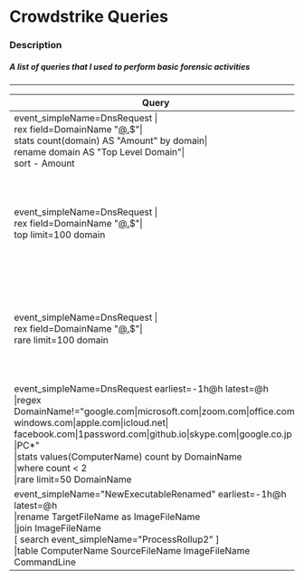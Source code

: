 # Crowdstrike Queries
### Description

##### A list of queries that I used to perform basic forensic activities
------------------------
| Query        | Description           | Scope  |
| ------------- |:-------------:| -----:|
|event_simpleName=DnsRequest \| <br /> rex field=DomainName "[@\.](?<domain>\w+\.\w+)$"\| <br /> stats count(domain) AS "Amount" by domain\|<br />  rename domain AS "Top Level Domain"\| <br /> sort - Amount|<br /> Count all top domain access|Network|
| event_simpleName=DnsRequest \| <br />rex field=DomainName "[@\.](?<domain>\w+\.\w+)$"\| <br />top limit=100 domain | List top 100 domain contacted by our users Usefull to detect a Mining |Network|
|event_simpleName=DnsRequest \| <br />rex field=DomainName "[@\.](?<domain>\w+\.\w+)$"\| <br />rare limit=100 domain|List "rare" 100 domain contacted by our users Usefull to detect unusual DN|Network|
|event_simpleName=DnsRequest earliest=-1h@h latest=@h<br />\|regex DomainName!="google\.com\|microsoft\.com\|zoom\.com\|office\.com\|<br />windows\.com\|apple\.com\|icloud\.net\|<br />facebook\.com\|1password\.com\|github\.io\|skype\.com\|google\.co\.jp<br />\|PC*" <br />\|stats values(ComputerName) count by DomainName <br />\|where count < 2<br />\|rare limit=50 DomainName|Show me a list of domain name requested less than 2 times during the last hour|Network|
|event_simpleName="NewExecutableRenamed" earliest=-1h@h latest=@h<br />\|rename TargetFileName as ImageFileName<br />\|join ImageFileName <br />\[ search event_simpleName="ProcessRollup2" ]<br />\|table ComputerName SourceFileName ImageFileName CommandLine|Executable name changed the last hour|Cross platform|

